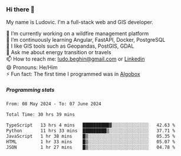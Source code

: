 ### Hi there 👋

My name is Ludovic. I'm a full-stack web and GIS developer.

 🔭 I’m currently working on a wildfire management platform<br/>
 🌱 I’m continuously learning Angular, FastAPI, Docker, PostgreSQL<br/>
 👯 I like GIS tools such as Geopandas, PostGIS, GDAL<br/>
 💬 Ask me about energy transition or travels<br/>
 📫 How to reach me: ludo.beghin@gmail.com or [Linkedin](https://www.linkedin.com/in/ludovic-beghin/)<br/>
 😄 Pronouns: He/Him<br/>
 ⚡ Fun fact: The first time I programmed was in [Algobox](https://fr.wikipedia.org/wiki/Algobox)<br/>

##### Programming stats
<!--START_SECTION:waka-->

```txt
From: 08 May 2024 - To: 07 June 2024

Total Time: 30 hrs 39 mins

TypeScript   13 hrs 4 mins   ██████████▓░░░░░░░░░░░░░░   42.63 %
Python       11 hrs 33 mins  █████████▒░░░░░░░░░░░░░░░   37.71 %
JavaScript   1 hr 38 mins    █▒░░░░░░░░░░░░░░░░░░░░░░░   05.35 %
HTML         1 hr 33 mins    █▒░░░░░░░░░░░░░░░░░░░░░░░   05.07 %
JSON         1 hr 27 mins    █▒░░░░░░░░░░░░░░░░░░░░░░░   04.78 %
```

<!--END_SECTION:waka-->
